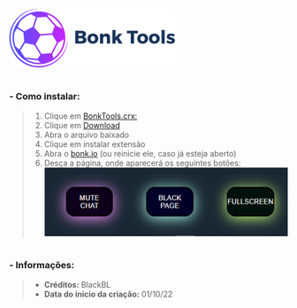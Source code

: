 <img src="/IconBonkTools.png" alt="Icon"><img/>

# 

### - **Como instalar:**

> 1. Clique em [BonkTools.crx:](https://github.com/OBlackBL/BonkTools/blob/main/BonkTools.crx)
> 2. Clique em [Download](https://github.com/OBlackBL/BonkTools/raw/main/BonkTools.crx)
> 3. Abra o arquivo baixado
> 4. Clique em instalar extensão
> 5. Abra o [bonk.io](https://bonk.io/) (ou reinicie ele, caso já esteja aberto)
> 6. Desça a página, onde aparecerá os seguintes botões:
> <img src="/Buttons.png" alt="Buttons"><img/>

#

### - **Informações:**
> - **Créditos:** BlackBL 
> - **Data do inicio da criação:** 01/10/22
